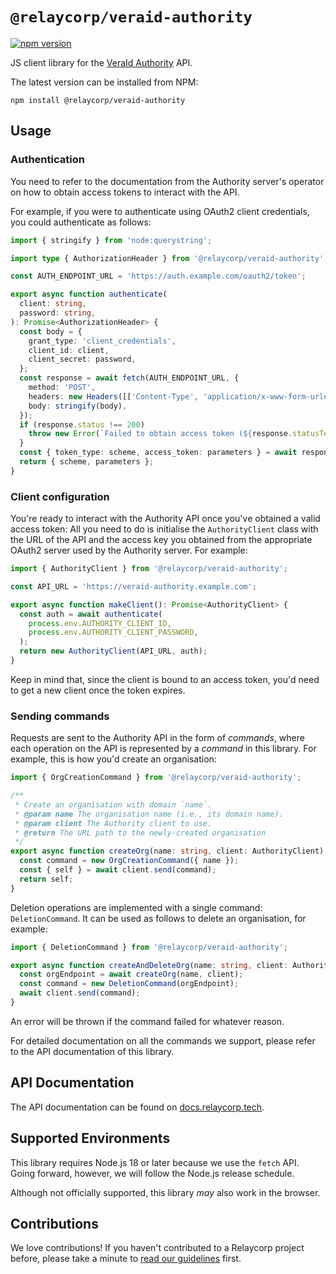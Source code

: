 # `@relaycorp/veraid-authority`

[![npm version](https://badge.fury.io/js/@relaycorp%2Fveraid.svg)](https://www.npmjs.com/package/@relaycorp/veraid)

JS client library for the [VeraId Authority](https://github.com/relaycorp/veraid-authority) API.

The latest version can be installed from NPM:

```shell
npm install @relaycorp/veraid-authority
```

## Usage

### Authentication

You need to refer to the documentation from the Authority server's operator on how to obtain access tokens to interact with the API.

For example, if you were to authenticate using OAuth2 client credentials, you could authenticate as follows:

```ts
import { stringify } from 'node:querystring';

import type { AuthorizationHeader } from '@relaycorp/veraid-authority';

const AUTH_ENDPOINT_URL = 'https://auth.example.com/oauth2/token';

export async function authenticate(
  client: string,
  password: string,
): Promise<AuthorizationHeader> {
  const body = {
    grant_type: 'client_credentials',
    client_id: client,
    client_secret: password,
  };
  const response = await fetch(AUTH_ENDPOINT_URL, {
    method: 'POST',
    headers: new Headers([['Content-Type', 'application/x-www-form-urlencoded']]),
    body: stringify(body),
  });
  if (response.status !== 200)
    throw new Error(`Failed to obtain access token (${response.statusText})`);
  }
  const { token_type: scheme, access_token: parameters } = await response.json();
  return { scheme, parameters };
}
```

### Client configuration

You're ready to interact with the Authority API once you've obtained a valid access token: All you need to do is initialise the `AuthorityClient` class with the URL of the API and the access key you obtained from the appropriate OAuth2 server used by the Authority server. For example:

```ts
import { AuthorityClient } from '@relaycorp/veraid-authority';

const API_URL = 'https://veraid-authority.example.com';

export async function makeClient(): Promise<AuthorityClient> {
  const auth = await authenticate(
    process.env.AUTHORITY_CLIENT_ID,
    process.env.AUTHORITY_CLIENT_PASSWORD,
  );
  return new AuthorityClient(API_URL, auth);
}
```

Keep in mind that, since the client is bound to an access token, you'd need to get a new client once the token expires.

### Sending commands

Requests are sent to the Authority API in the form of _commands_, where each operation on the API is represented by a _command_ in this library. For example, this is how you'd create an organisation:

```ts
import { OrgCreationCommand } from '@relaycorp/veraid-authority';

/**
 * Create an organisation with domain `name`.
 * @param name The organisation name (i.e., its domain name).
 * @param client The Authority client to use.
 * @return The URL path to the newly-created organisation
 */
export async function createOrg(name: string, client: AuthorityClient): Promise<string> {
  const command = new OrgCreationCommand({ name });
  const { self } = await client.send(command);
  return self;
}
```

Deletion operations are implemented with a single command: `DeletionCommand`. It can be used as follows to delete an organisation, for example:

```ts
import { DeletionCommand } from '@relaycorp/veraid-authority';

export async function createAndDeleteOrg(name: string, client: AuthorityClient): Promise<void> {
  const orgEndpoint = await createOrg(name, client);
  const command = new DeletionCommand(orgEndpoint);
  await client.send(command);
}
```

An error will be thrown if the command failed for whatever reason.

For detailed documentation on all the commands we support, please refer to the API documentation of this library.

## API Documentation

The API documentation can be found on [docs.relaycorp.tech](https://docs.relaycorp.tech/veraid-authority-js/).

## Supported Environments

This library requires Node.js 18 or later because we use the `fetch` API. Going forward, however, we will follow the Node.js release schedule.

Although not officially supported, this library _may_ also work in the browser.

## Contributions

We love contributions! If you haven't contributed to a Relaycorp project before, please take a minute to [read our guidelines](https://github.com/relaycorp/.github/blob/master/CONTRIBUTING.md) first.
